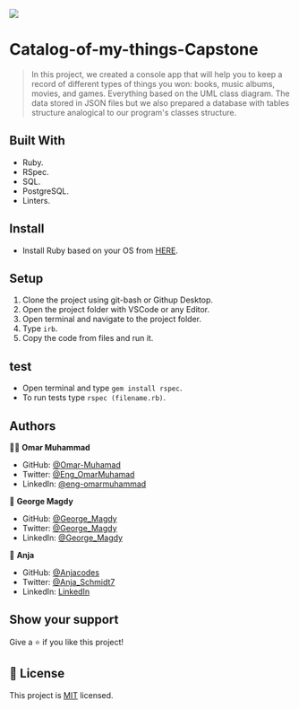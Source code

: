 ![](https://img.shields.io/badge/Microverse-blueviolet)
# Catalog-of-my-things-Capstone

> In this project, we created a console app that will help you to keep a record of different types of things you won: books, music albums, movies, and games. Everything based on the UML class diagram. The data stored in JSON files but we also prepared a database with tables structure analogical to our program's classes structure.

## Built With

- Ruby.
- RSpec.
- SQL.
- PostgreSQL.
- Linters.

## Install

- Install Ruby based on your OS from [HERE](https://www.ruby-lang.org/en/downloads/).

## Setup

1. Clone the project using git-bash or Githup Desktop.
2. Open the project folder with VSCode or any Editor.
3. Open terminal and navigate to the project folder.
4. Type `irb`.
5. Copy the code from files and run it.

## test 

- Open terminal and type `gem install rspec`.
- To run tests type `rspec (filename.rb)`.

## Authors

👨‍💻 **Omar Muhammad**

- GitHub: [@Omar-Muhamad](https://github.com/Omar-Muhamad)
- Twitter: [@Eng_OmarMuhamad](https://twitter.com/Eng_OmarMuhamad)
- LinkedIn: [@eng-omarmuhammad](https://www.linkedin.com/in/eng-omarmuhammad/)

👤 **George Magdy**

- GitHub: [@George_Magdy](https://github.com/gemmen29)
- Twitter: [@George_Magdy](https://twitter.com/georgtriple1)
- LinkedIn: [@George_Magdy](https://www.linkedin.com/in/george-magdy-840/)

👤 **Anja**

- GitHub: [@Anjacodes](https://github.com/Anjacodes)
- Twitter: [@Anja_Schmidt7](https://twitter.com/Anja_Schmidt7)
- LinkedIn: [LinkedIn](https://www.linkedin.com/in/anja-schmidt7/)

## Show your support

Give a ⭐️ if you like this project!
## 📝 License

This project is [MIT](./MIT.md) licensed.

